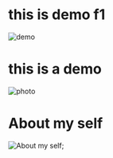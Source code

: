 # this is demo f1
![demo](https://lh3.googleusercontent.com/proxy/l1VO-62sWp1q4kN4CHzxfpGMbotY7vBIRoBvccQFFLusykQHI3Ih509kNZ0MnRN16hrjSqjkytDjAzfEBDS7IAgYurN3GbJzTv_e0O9vvxGN-8A83ZH0)

# this is a demo

![photo](https://st.depositphotos.com/1049691/4267/i/950/depositphotos_42673487-stock-photo-fresh-orange.jpg)

# About my self
![About my self](https://i.ytimg.com/vi/aYYyRSiGMV4/maxresdefault.jpg);